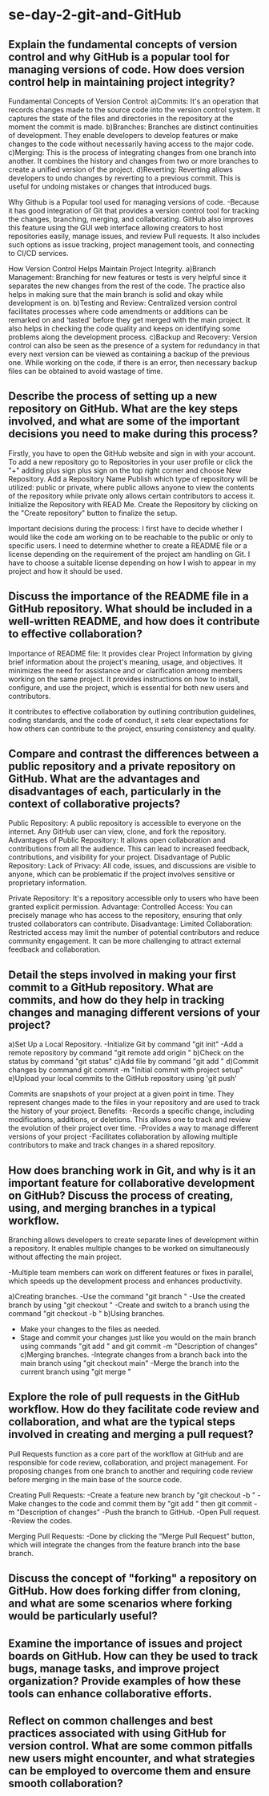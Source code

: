 # se-day-2-git-and-GitHub
## Explain the fundamental concepts of version control and why GitHub is a popular tool for managing versions of code. How does version control help in maintaining project integrity?
Fundamental Concepts of Version Control:
a)Commits: It's an operation that records changes made to the source code into the version control system. It captures the state of the files and directories in the repository at the moment the commit is made.
b)Branches: Branches are distinct continuities of development. They enable developers to develop features or make changes to the code without necessarily having access to the major code. 
c)Merging: This is the process of integrating changes from one branch into another. It combines the history and changes from two or more branches to create a unified version of the project.
d)Reverting: Reverting allows developers to undo changes by reverting to a previous commit. This is useful for undoing mistakes or changes that introduced bugs.

Why Github is a Popular tool used for managing versions of code.
-Because it has good integration of Git that provides a version control tool for tracking the changes, branching, merging, and collaborating. GitHub also improves this feature using the GUI web interface allowing creators to host repositories easily, manage issues, and review Pull requests. It also includes such options as issue tracking, project management tools, and connecting to CI/CD services. 

How Version Control Helps Maintain Project Integrity.
a)Branch Management: Branching for new features or tests is very helpful since it separates the new changes from the rest of the code. The practice also helps in making sure that the main branch is solid and okay while development is on. 
b)Testing and Review: Centralized version control facilitates processes where code amendments or additions can be remarked on and ‘tasted’ before they get merged with the main project. It also helps in checking the code quality and keeps on identifying some problems along the development process. 
c)Backup and Recovery: Version control can also be seen as the presence of a system for redundancy in that every next version can be viewed as containing a backup of the previous one. While working on the code, if there is an error, then necessary backup files can be obtained to avoid wastage of time. 


## Describe the process of setting up a new repository on GitHub. What are the key steps involved, and what are some of the important decisions you need to make during this process?

Firstly, you have to open the GitHub website and sign in with your account. 
To add a new repository go to Repositories in your user profile or click the "+" adding plus sign plus sign on the top right corner and choose New Repository. 
Add a Repository Name
Publish which type of repository will be utilized: public or private, where public allows anyone to view the contents of the repository while private only allows certain contributors to access it. 
Initialize the Repository with READ Me.
Create the Repository by clicking on the "Create repository" button to finalize the setup.

Important decisions during the process:
I first have to decide whether I would like the code am working on to be reachable to the public or only to specific users. 
I need to determine whether to create a README file or a license depending on the requirement of the project am handling on Git. 
I have to choose a suitable license depending on how I wish to appear in my project and how it should be used. 



## Discuss the importance of the README file in a GitHub repository. What should be included in a well-written README, and how does it contribute to effective collaboration?

Importance of README file:
It provides clear Project Information by giving brief information about the project's meaning, usage, and objectives.
It minimizes the need for assistance and or clarification among members working on the same project.
It provides instructions on how to install, configure, and use the project, which is essential for both new users and contributors.

It contributes to effective collaboration by outlining contribution guidelines, coding standards, and the code of conduct, it sets clear expectations for how others can contribute to the project, ensuring consistency and quality.


## Compare and contrast the differences between a public repository and a private repository on GitHub. What are the advantages and disadvantages of each, particularly in the context of collaborative projects?

Public Repository:
A public repository is accessible to everyone on the internet. Any GitHub user can view, clone, and fork the repository.
Advantages of Public Repository:
It allows open collaboration and contributions from all the audience. This can lead to increased feedback, contributions, and visibility for your project.
Disadvantage of Public Repository:
Lack of Privacy: All code, issues, and discussions are visible to anyone, which can be problematic if the project involves sensitive or proprietary information.

Private Repository:
It's a repository accessible only to users who have been granted explicit permission.
Advantage:
Controlled Access: You can precisely manage who has access to the repository, ensuring that only trusted collaborators can contribute.
Disadvantage:
Limited Collaboration: Restricted access may limit the number of potential contributors and reduce community engagement. It can be more challenging to attract external feedback and collaboration.


## Detail the steps involved in making your first commit to a GitHub repository. What are commits, and how do they help in tracking changes and managing different versions of your project?
a)Set Up a Local Repository.
-Initialize Git by command "git init"
-Add a remote repository by command "git remote add origin <repository-url>"
b)Check on the status by command "git status"
c)Add file by command "git add <file-name>"
d)Commit changes by command git commit -m "Initial commit with project setup"
e)Upload your local commits to the GitHub repository using 'git push'

Commits are snapshots of your project at a given point in time. They represent changes made to the files in your repository and are used to track the history of your project.
Benefits:
-Records a specific change, including modifications, additions, or deletions. This allows one to track and review the evolution of their project over time.
-Provides a way to manage different versions of your project
-Facilitates collaboration by allowing multiple contributors to make and track changes in a shared repository.


## How does branching work in Git, and why is it an important feature for collaborative development on GitHub? Discuss the process of creating, using, and merging branches in a typical workflow.

Branching allows developers to create separate lines of development within a repository. It enables multiple changes to be worked on simultaneously without affecting the main project.

-Multiple team members can work on different features or fixes in parallel, which speeds up the development process and enhances productivity.

a)Creating branches.
-Use the command "git branch <branch-name>"
-Use the created branch by using "git checkout <branch-name>"
-Create and switch to a branch using the command "git checkout -b <branch-name>"
b)Using branches.
- Make your changes to the files as needed.
- Stage and commit your changes just like you would on the main branch using commands "git add <file-name>" and 
git commit -m "Description of changes"
c)Merging branches.
-Integrate changes from a branch back into the main branch using "git checkout main"
-Merge the branch into the current branch using "git merge <branch-name>"


## Explore the role of pull requests in the GitHub workflow. How do they facilitate code review and collaboration, and what are the typical steps involved in creating and merging a pull request?

Pull Requests function as a core part of the workflow at GitHub and are responsible for code review, collaboration, and project management. For proposing changes from one branch to another and requiring code review before merging in the main base of the source code. 

Creating Pull Requests:
-Create a feature new branch by "git checkout -b <feature-branch>"
-Make changes to the code and commit them by "git add <file-name>" then git commit -m "Description of changes"
-Push the branch to GitHub.
-Open Pull request.
-Review the codes.

Merging Pull Requests:
-Done by clicking the “Merge Pull Request” button, which will integrate the changes from the feature branch into the base branch.


## Discuss the concept of "forking" a repository on GitHub. How does forking differ from cloning, and what are some scenarios where forking would be particularly useful?

## Examine the importance of issues and project boards on GitHub. How can they be used to track bugs, manage tasks, and improve project organization? Provide examples of how these tools can enhance collaborative efforts.

## Reflect on common challenges and best practices associated with using GitHub for version control. What are some common pitfalls new users might encounter, and what strategies can be employed to overcome them and ensure smooth collaboration?
